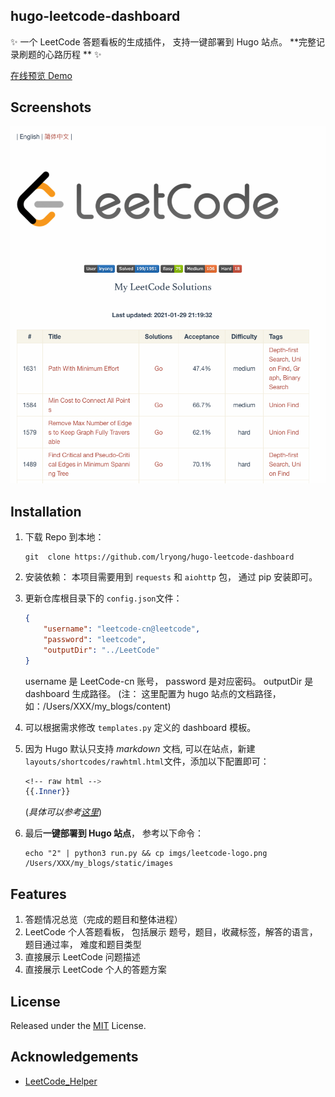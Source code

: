 ## hugo-leetcode-dashboard

✨ 一个 LeetCode 答题看板的生成插件， 支持一键部署到 Hugo 站点。 **完整记录刷题的心路历程 ** ✨

[在线预览 Demo](http://www.herbert.top:18080/leetcode/)

## Screenshots

![leetcode-dashboard](https://raw.githubusercontent.com/lryong/hugo-leetcode-dashboard/master/imgs/leetcode_dashboard.png)

## Installation

1. 下载 Repo 到本地：

   ```shell
   git  clone https://github.com/lryong/hugo-leetcode-dashboard
   ```

2. 安装依赖： 本项目需要用到 `requests` 和 `aiohttp` 包， 通过 pip 安装即可。

3. 更新仓库根目录下的 `config.json`文件：

   ```json
   {
       "username": "leetcode-cn@leetcode",  
       "password": "leetcode", 
       "outputDir": "../LeetCode" 
   }
   ```
   username 是 LeetCode-cn 账号， password 是对应密码。 
   outputDir 是dashboard 生成路径。 (注： 这里配置为 hugo 站点的文档路径， 如：/Users/XXX/my_blogs/content)

4. 可以根据需求修改 `templates.py` 定义的 dashboard 模板。

5. 因为 Hugo 默认只支持 *markdown* 文档, 可以在站点，新建 `layouts/shortcodes/rawhtml.html`文件，添加以下配置即可：

   ```css
   <!-- raw html -->
   {{.Inner}}
   ```

   (*具体可以参考[这里](https://anaulin.org/blog/hugo-raw-html-shortcode/)*)

6. 最后**一键部署到 Hugo 站点**， 参考以下命令：

   ```shell
   echo "2" | python3 run.py && cp imgs/leetcode-logo.png /Users/XXX/my_blogs/static/images
   ```

## Features

1. 答题情况总览（完成的题目和整体进程）
2. LeetCode  个人答题看板， 包括展示 题号，题目，收藏标签，解答的语言， 题目通过率， 难度和题目类型
3. 直接展示 LeetCode 问题描述
4. 直接展示 LeetCode 个人的答题方案

## License

Released under the [MIT](https://github.com/lryong/hugo-leetcode-dashboard/blob/master/LICENSE) License.

## Acknowledgements

- [LeetCode_Helper](https://github.com/KivenCkl/LeetCode_Helper)
